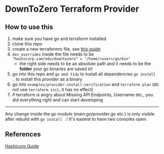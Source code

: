 # DownToZero Terraform Provider

## How to use this

1. make sure you have go and terraform installed
2. clone this repo
3. create a new terraformrc file, see [this guide](https://developer.hashicorp.com/terraform/tutorials/providers-plugin-framework/providers-plugin-framework-provider#prepare-terraform-for-local-provider-install)
4. `dev_overrides` inside the file needs to be `"hashicorp.com/edu/downtozero" = "/home/<user>/go/bin"`
    - the right side needs to be an absolute path and it needs to be the **folder** your go binaries are saved in!
5. go into this repo and `go mod tidy` to install all dependencies `go install .` to install this provider as a binary
6. go into `examples/provider-install-verification` and `terraform plan` (do not use `terraform init`, it has no effect)
7. if terraform is angry about Missing API Endpoints, Username etc., you did everything right and can start developing

---
Any change inside the go module (main.go/provider.go etc.) is only visible after rebuild with `go install .`! It's easiest to have two consoles open.

## References

[Hashicorp Guide](https://developer.hashicorp.com/terraform/tutorials/providers-plugin-framework/providers-plugin-framework-provider)
